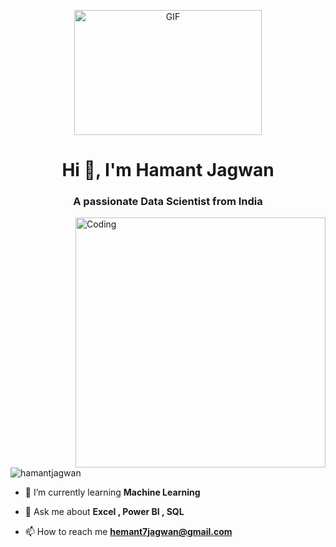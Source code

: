 <p align="center"><img src="https://capturly.com/blog/wp-content/uploads/2018/02/Data-Website-Analytics.gif" width="300" height="200" alt="GIF">
<h1 align="center">Hi 👋, I'm Hamant Jagwan</h1>
<h3 align="center">A passionate Data Scientist from India</h3>


<img align="right" alt="Coding" width="400" src="https://cdn.dribbble.com/users/1162077/screenshots/3848914/programmer.gif">

<p align="left"> <img src="https://komarev.com/ghpvc/?username=hamantjagwan&label=Profile%20views&color=0e75b6&style=flat" alt="hamantjagwan" /> </p>

- 🌱 I’m currently learning **Machine Learning**

- 💬 Ask me about **Excel , Power BI , SQL**

- 📫 How to reach me **hemant7jagwan@gmail.com**



